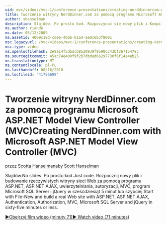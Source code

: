 ```yaml
---
uid: mvc/videos/mvc-1/conference-presentations/creating-nerddinnercom-with-microsoft-aspnet-model-view-controller-mvc
title: Tworzenie witryny NerdDinner.com za pomocą programu Microsoft ASP.NET Model View Controller (MVC) | Dokumentacja firmy Microsoft
author: shanselman
description: Slajdów. Po prostu kod. Rozpoczynać się nowy plik i Kompiluj rzeczywistych witrynę sieci Web za pomocą programu ASP.NET, ASP.NET AJAX, uwierzytelnianie, autoryzacja, MVC, program Microsoft SQL Server i...
ms.author: riande
ms.date: 05/12/2009
ms.assetid: 4009c18d-cde6-4bbb-b1a4-ae0c6b3f8091
msc.legacyurl: /mvc/videos/mvc-1/conference-presentations/creating-nerddinnercom-with-microsoft-aspnet-model-view-controller-mvc
msc.type: video
ms.openlocfilehash: 2e9a14f5dbdcb8520939f9590c343bf26715478c
ms.sourcegitcommit: 45ac74e400f9f2b7dbded66297730f6f14a4eb25
ms.translationtype: MT
ms.contentlocale: pl-PL
ms.lasthandoff: 08/16/2018
ms.locfileid: "41756698"
---
```

<a name="creating-nerddinnercom-with-microsoft-aspnet-model-view-controller-mvc"></a><span data-ttu-id="01c2a-105">Tworzenie witryny NerdDinner.com za pomocą programu Microsoft ASP.NET Model View Controller (MVC)</span><span class="sxs-lookup"><span data-stu-id="01c2a-105">Creating NerdDinner.com with Microsoft ASP.NET Model View Controller (MVC)</span></span>
====================
<span data-ttu-id="01c2a-106">przez [Scotta Hanselmana](https://github.com/shanselman)</span><span class="sxs-lookup"><span data-stu-id="01c2a-106">by [Scott Hanselman](https://github.com/shanselman)</span></span>

<span data-ttu-id="01c2a-107">Slajdów.</span><span class="sxs-lookup"><span data-stu-id="01c2a-107">No slides.</span></span> <span data-ttu-id="01c2a-108">Po prostu kod.</span><span class="sxs-lookup"><span data-stu-id="01c2a-108">Just code.</span></span> <span data-ttu-id="01c2a-109">Rozpocznij nowy plik i budowanie rzeczywistych witryny sieci Web za pomocą programu ASP.NET, ASP.NET AJAX, uwierzytelniania, autoryzacji, MVC, program Microsoft SQL Server i jQuery w sześćdziesiąt 5 minut lub szybciej.</span><span class="sxs-lookup"><span data-stu-id="01c2a-109">Start with File-New and build a real Web site with ASP.NET, ASP.NET AJAX, Authentication, Authorization, MVC, Microsoft SQL Server and jQuery in sixty-five minutes or less.</span></span>

[<span data-ttu-id="01c2a-110">&#9654;Obejrzyj film wideo (minuty 71)</span><span class="sxs-lookup"><span data-stu-id="01c2a-110">&#9654; Watch video (71 minutes)</span></span>](https://channel9.msdn.com/Blogs/ASP-NET-Site-Videos/creating-nerddinnercom-with-microsoft-aspnet-model-view-controller-mvc)
